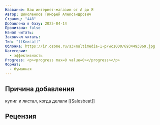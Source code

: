 ```yaml
---
Название: Ваш интернет-магазин от А до Я
Автор: Шиколенков Тимофей Александрович
Страниц: "448"
Добавлена в базу: 2025-04-14
Прочитана: false
Начал читать: 
Закончил читать: 
Тип: "[[Книга]]"
Обложка: https://ir.ozone.ru/s3/multimedia-1-p/wc1000/6934493869.jpg
Категории:
  - эффективность
Progress: <p><progress max=0 value=0></progress></p>
Формат:
  - бумажная
---
```

## Причина добавления

купил и листал, когда делали [[Salesbeat]]

## Рецензия
